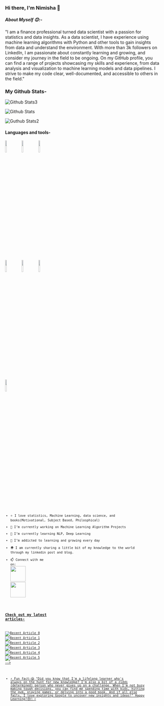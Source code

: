 ### Hi there, I'm Nimisha 👋

##### About Myself :blush::- 
"I am a finance professional turned data scientist with a passion for statistics and data insights.
As a data scientist, I have experience using machine learning algorithms with Python and other tools to gain insights from data and understand the environment. With more than 3k followers on LinkedIn, I am passionate about constantly learning and growing, and consider my journey in the field to be ongoing. On my GitHub profile, you can find a range of projects showcasing my skills and experience, from data analysis and visualization to machine learning models and data pipelines. I strive to make my code clear, well-documented, and accessible to others in the field."

### My Github Stats- 

![Github Stats3](https://github-readme-stats.vercel.app/api?username=21Nimisha)

![Github Stats](https://github-readme-streak-stats.herokuapp.com/?user=21Nimisha)

![Guthub Stats2](https://github-readme-stats.vercel.app/api/top-langs/?username=21Nimisha)

#### Languages and tools- 
<code><img width="10%" src="https://www.vectorlogo.zone/logos/python/python-ar21.svg"></code>
<code><img width="10%" src="https://www.vectorlogo.zone/logos/jupyter/jupyter-ar21.svg"></code>
<code><img width="10%" src="https://www.vectorlogo.zone/logos/visualstudio_code/visualstudio_code-ar21.svg"></code>
<br />
<code><img width="10%" src="https://github.com/get-icon/geticon/blob/master/icons/tableau.svg"></code>
<code><img width="10%" src="https://www.vectorlogo.zone/logos/git-scm/git-scm-ar21.svg"></code>
<code><img width="10%" src="https://www.vectorlogo.zone/logos/github/github-ar21.svg">
<code><img width="10%" src="https://www.vectorlogo.zone/logos/w3_html5/w3_html5-ar21.svg">
- ⭐ I love statistics, Machine Learning, data science, and books(Motivational, Subject Based, Philosphical)
- 🔭 I’m currently working on Machine Learning Algorithm Projects
- 🌱 I’m currently learning NLP, Deep Learning
- 🌱 I’m addicted to learning and growing every day
- 🌍 I am currently sharing a little bit of my knowledge to the world through my linkedin post and blog.
- 📫 Connect with me on:<a href="https://medium.com/@nimishasingh.1987">
    <img height="50" src="https://cdn4.iconfinder.com/data/icons/social-media-rounded-corners/512/Medium_rounded_cr-306.png"/></a>
<a href="https://www.linkedin.com/in/nimisha-singh-b6183419/"><img height="50" src="https://cdn2.iconfinder.com/data/icons/social-icon-3/512/social_style_3_in-306.png"/>
### Check out my latest articles-
<a target="_blank" href="https://github-readme-medium-recent-article.vercel.app/medium/@nimishasingh.1987/0"><img src="https://github-readme-medium-recent-article.vercel.app/medium/@nimishasingh.1987/0" alt="Recent Article 0"> 
 <a target="_blank" href="https://github-readme-medium-recent-article.vercel.app/medium/@nimishasingh.1987/1"><img src="https://github-readme-medium-recent-article.vercel.app/medium/@nimishasingh.1987/1" alt="Recent Article 1">
 <a target="_blank" href="https://github-readme-medium-recent-article.vercel.app/medium/@nimishasingh.1987/2"><img src="https://github-readme-medium-recent-article.vercel.app/medium/@nimishasingh.1987/2" alt="Recent Article 2">
 <a target="_blank" href="https://github-readme-medium-recent-article.vercel.app/medium/@nimishasingh.1987/3"><img src="https://github-readme-medium-recent-article.vercel.app/medium/@nimishasingh.1987/3" alt="Recent Article 3">
  <a target="_blank" href="https://github-readme-medium-recent-article.vercel.app/medium/@nimishasingh.1987/4"><img src="https://github-readme-medium-recent-article.vercel.app/medium/@nimishasingh.1987/4" alt="Recent Article 4">
      <a target="_blank" href="https://github-readme-medium-recent-article.vercel.app/medium/@nimishasingh.1987/5"><img src="https://github-readme-medium-recent-article.vercel.app/medium/@nimishasingh.1987/4" alt="Recent Article 5">
-->
  
 

- ⚡ Fun fact:😃 
"Did you know that I'm a lifelong learner who's always on the hunt for new knowledge? I'm also a bit of a ziddi (determined) person who never gives up on a challenge. When I'm not busy making tough decisions, you can find me spending time with kids, hitting the gym, playing games, or delving into a good book. And if all else fails, I love exploring Google to uncover new insights and ideas!"
Happy Learning!😍💖 :v:



<!--
**21Nimisha/21Nimisha** is a ✨ _special_ ✨ repository because its `README.md` (this file) appears on your GitHub profile.


Here are some ideas to get you started:

- 🔭 I’m currently working on ...
- 🌱 I’m currently learning ...
-  I’m looking to collaborate on ...
- 🤔 I’m looking for help with ...
- 💬 Ask me about ...
- 📫 How to reach me: ...
- 😄 Pronouns: ...
- ⚡ Fun fact: ...

 <a target="_blank" href="https://github-readme-medium-recent-article.vercel.app/medium/@nimishasingh.1987/3"><img src="https://github-readme-medium-recent-article.vercel.app/medium/@nimishasingh.1987/4" alt="Recent Article 5">
-->
